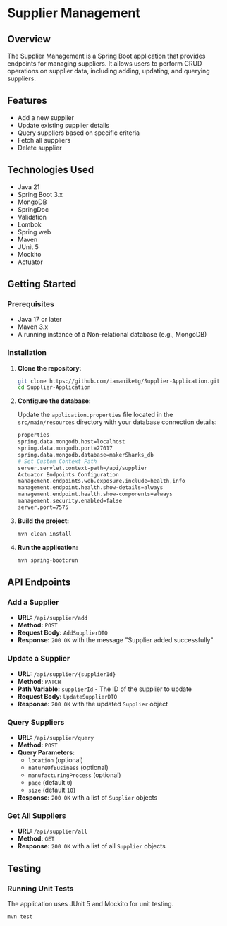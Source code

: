 # Supplier Management

## Overview

The Supplier Management is a Spring Boot application that provides endpoints for managing suppliers. It allows users to perform CRUD operations on supplier data, including adding, updating, and querying suppliers.

## Features

- Add a new supplier
- Update existing supplier details
- Query suppliers based on specific criteria
- Fetch all suppliers
- Delete supplier

## Technologies Used

- Java 21
- Spring Boot 3.x
- MongoDB
- SpringDoc
- Validation
- Lombok
- Spring web
- Maven
- JUnit 5
- Mockito
- Actuator

## Getting Started

### Prerequisites

- Java 17 or later
- Maven 3.x
- A running instance of a Non-relational database (e.g., MongoDB)

### Installation

1. **Clone the repository:**

    ```bash
    git clone https://github.com/iamaniketg/Supplier-Application.git
    cd Supplier-Application
    ```

2. **Configure the database:**

   Update the `application.properties` file located in the `src/main/resources` directory with your database connection details:

    ```bash
   properties
   spring.data.mongodb.host=localhost
   spring.data.mongodb.port=27017
   spring.data.mongodb.database=makerSharks_db
   # Set Custom Context Path
   server.servlet.context-path=/api/supplier
   Actuator Endpoints Configuration
   management.endpoints.web.exposure.include=health,info
   management.endpoint.health.show-details=always
   management.endpoint.health.show-components=always
   management.security.enabled=false
   server.port=7575
    ```

3. **Build the project:**

    ```bash
    mvn clean install
    ```

4. **Run the application:**

    ```bash
    mvn spring-boot:run
    ```

## API Endpoints

### Add a Supplier

- **URL:** `/api/supplier/add`
- **Method:** `POST`
- **Request Body:** `AddSupplierDTO`
- **Response:** `200 OK` with the message "Supplier added successfully"

### Update a Supplier

- **URL:** `/api/supplier/{supplierId}`
- **Method:** `PATCH`
- **Path Variable:** `supplierId` - The ID of the supplier to update
- **Request Body:** `UpdateSupplierDTO`
- **Response:** `200 OK` with the updated `Supplier` object

### Query Suppliers

- **URL:** `/api/supplier/query`
- **Method:** `POST`
- **Query Parameters:**
    - `location` (optional)
    - `natureOfBusiness` (optional)
    - `manufacturingProcess` (optional)
    - `page` (default `0`)
    - `size` (default `10`)
- **Response:** `200 OK` with a list of `Supplier` objects

### Get All Suppliers

- **URL:** `/api/supplier/all`
- **Method:** `GET`
- **Response:** `200 OK` with a list of all `Supplier` objects

## Testing

### Running Unit Tests

The application uses JUnit 5 and Mockito for unit testing.

```bash
mvn test
